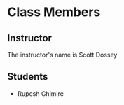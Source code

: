 # Class Members

## Instructor

The instructor's name is Scott Dossey

## Students

* Rupesh Ghimire

